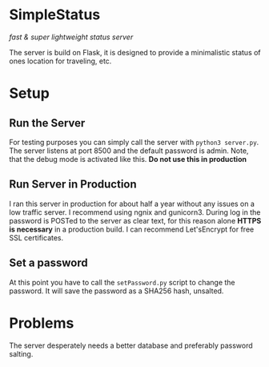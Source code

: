 # SimpleStatus
 
_fast & super lightweight status server_

The server is build on Flask, it is designed to provide a minimalistic status of ones location for traveling, etc.

# Setup

## Run the Server
For testing purposes you can simply call the server with `python3 server.py`. The server listens at port 8500 and the default password is admin.
Note, that the debug mode is activated like this. __Do not use this in production__

## Run Server in Production
I ran this server in production for about half a year without any issues on a low traffic server. I recommend using ngnix and gunicorn3. During log in the password is POSTed to the server as clear text, for this reason alone __HTTPS is necessary__ in a production build. I can recommend Let'sEncrypt for free SSL certificates.

## Set a password
At this point you have to call the `setPassword.py` script to change the password. It will save the password as a SHA256 hash, unsalted.

# Problems
The server desperately needs a better database and preferably password salting.
